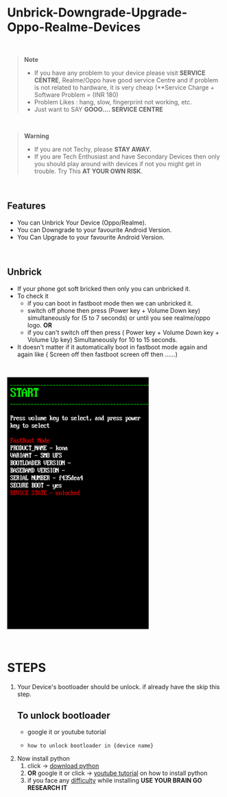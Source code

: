 # Unbrick-Downgrade-Upgrade-Oppo-Realme-Devices

<br/>

> **Note**
> - If you have any problem to your device please visit **SERVICE CENTRE**, Realme/Oppo have good service Centre and if problem is not related to hardware, it is very cheap (**Service Charge + Software Problem = (INR 180)
> - Problem Likes : hang, slow, fingerprint not working, etc.
> - Just want to SAY **GOOO.... SERVICE CENTRE**

<br/>

> **Warning**
> - If you are not Techy, please **STAY AWAY**.
> - If you are Tech Enthusiast and have Secondary Devices then only you should play around with devices if not you might get in trouble.
> Try This **AT YOUR OWN RISK**.

<br/>

## Features
- You can Unbrick Your Device (Oppo/Realme).
- You can Downgrade to your favourite Android Version.
- You Can Upgrade to your favourite Android Version.

<br/>

## Unbrick
- If your phone got soft bricked then only you can unbricked it.
- To check it
    - if you can boot in fastboot mode then we can unbricked it.
    - switch off phone then press (Power key + Volume Down key) simultaneously for (5 to 7 seconds) or until you see realme/oppo logo.
      **OR**
    - if you can't switch off then press ( Power key + Volume Down key + Volume Up key) Simultaneously for 10 to 15 seconds.
- It doesn't matter if it automatically boot in fastboot mode again and again like ( Screen off then fastboot screen off then ......)

<br/>

![Fastboot Logo](Fastboot.png)

<br/>

# STEPS
1. Your Device's bootloader should be unlock. if already have the skip this step.
   ## To unlock bootloader
   - google it or youtube tutorial
   -  ```
      how to unlock bootloader in {device name}
      ```
2. Now install python
   1. click -> [download python](https://www.python.org/downloads/)
   2. **OR** google it or click -> [youtube tutorial](https://www.youtube.com/watch?v=bjE7XQV4s-k) on how to install python
   3. if you face any [difficulty](https://youtu.be/lezhrFdVSVY) while installing **USE YOUR BRAIN GO RESEARCH IT**
  
     
        

